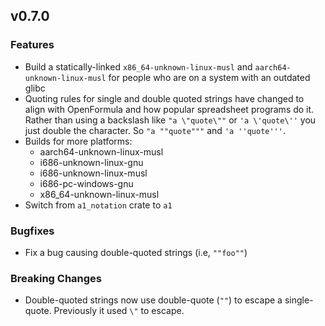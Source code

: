 ## v0.7.0

### Features

* Build a statically-linked `x86_64-unknown-linux-musl` and `aarch64-unknown-linux-musl` for people
  who are on a system with an outdated glibc
* Quoting rules for single and double quoted strings have changed to align with OpenFormula and how
  popular spreadsheet programs do it.  Rather than using a backslash like `"a \"quote\""` or 
  `'a \'quote\''` you just double the character.  So `"a ""quote"""` and `'a ''quote'''`.
* Builds for more platforms:
  - aarch64-unknown-linux-musl
  - i686-unknown-linux-gnu
  - i686-unknown-linux-musl
  - i686-pc-windows-gnu
  - x86\_64-unknown-linux-musl
* Switch from `a1_notation` crate to `a1`

### Bugfixes

* Fix a bug causing double-quoted strings (i.e, `""foo""`)

### **Breaking Changes**

* Double-quoted strings now use double-quote (`""`) to escape a single-quote.  Previously it used 
  `\"` to escape.
